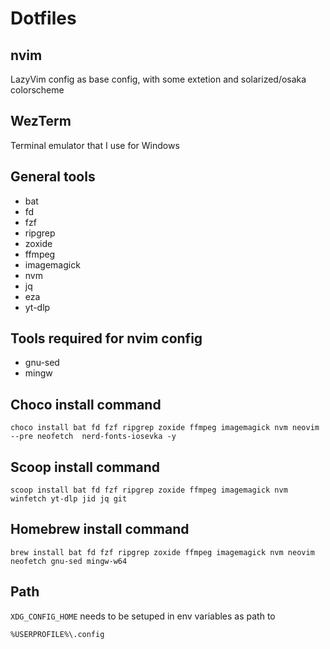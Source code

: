 # Dotfiles

## nvim

LazyVim config as base config, with some extetion and solarized/osaka colorscheme

## WezTerm

Terminal emulator that I use for Windows

## General tools

- bat
- fd
- fzf
- ripgrep
- zoxide
- ffmpeg
- imagemagick
- nvm
- jq
- eza
- yt-dlp

## Tools required for nvim config

- gnu-sed
- mingw

## Choco install command

```
choco install bat fd fzf ripgrep zoxide ffmpeg imagemagick nvm neovim --pre neofetch  nerd-fonts-iosevka -y

```
## Scoop install command

```
scoop install bat fd fzf ripgrep zoxide ffmpeg imagemagick nvm winfetch yt-dlp jid jq git
```

## Homebrew install command

```
brew install bat fd fzf ripgrep zoxide ffmpeg imagemagick nvm neovim neofetch gnu-sed mingw-w64
```

## Path

`XDG_CONFIG_HOME` needs to be setuped in env variables as path to

```
%USERPROFILE%\.config

```

